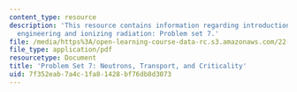 ```yaml
---
content_type: resource
description: 'This resource contains information regarding introduction to nuclear
  engineering and ionizing radiation: Problem set 7.'
file: /media/https%3A/open-learning-course-data-rc.s3.amazonaws.com/22-01-introduction-to-nuclear-engineering-and-ionizing-radiation-fall-2016/7f352eab7a4c1fa81428bf76db8d3073_MIT22_01F16_ProblemSet7.pdf
file_type: application/pdf
resourcetype: Document
title: 'Problem Set 7: Neutrons, Transport, and Criticality'
uid: 7f352eab-7a4c-1fa8-1428-bf76db8d3073
---
```

